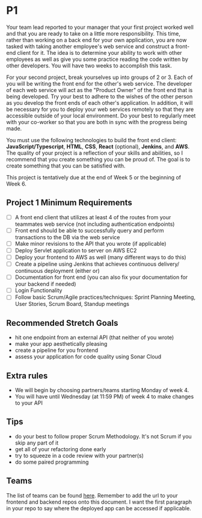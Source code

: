 # P1
Your team lead reported to your manager that your first project worked well and that you are ready to take on a little more responsibility. This time, rather than working on a back end for your own application, you are now tasked with taking another employee's web service and construct a front-end client for it. The idea is to determine your ability to work with other employees as well as give you some practice reading the code written by other developers. You will have two weeks to accomplish this task.

For your second project, break yourselves up into groups of 2 or 3. Each of you will be writing the front end for the other's web service. The developer of each web service will act as the "Product Owner" of the front end that is being developed. Try your best to adhere to the wishes of the other person as you develop the front ends of each other's application. In addition, it will be necessary for you to deploy your web services remotely so that they are accessible outside of your local environment. Do your best to regularly meet with your co-worker so that you are both in sync with the progress being made.

You must use the following technologies to build the front end client: **JavaScript/Typescript**, **HTML**, **CSS**, **React** (optional), **Jenkins**, and **AWS**. The quality of your project is a reflection of your skills and abilities, so I recommend that you create something you can be proud of. The goal is to create something that you can be satisfied with.

This project is tentatively due at the end of Week 5 or the beginning of Week 6.

## Project 1 Minimum Requirements
- [ ] A front end client that utilizes at least 4 of the routes from your teammates web service (not including authentication endpoints)
- [ ] Front end should be able to successfully query and perform transactions to the DB via the web service
- [ ] Make minor revisions to the API that you wrote (if applicable)
- [ ] Deploy Servlet application to server on AWS EC2
- [ ] Deploy your frontend to AWS as well (many different ways to do this)
- [ ] Create a pipeline using Jenkins that achieves continuous delivery/ continuous deployment (either or)
- [ ] Documentation for front end (you can also fix your documentation for your backend if needed)
- [ ] Login Functionality
- [ ] Follow basic Scrum/Agile practices/techniques: Sprint Planning Meeting, User Stories, Scrum Board, Standup meetings

## Recommended Stretch Goals
- hit one endpoint from an external API (that neither of you wrote)
- make your app aesthetically pleasing
- create a pipeline for you frontend
- assess your application for code quality using Sonar Cloud

## Extra rules
- We will begin by choosing partners/teams starting Monday of week 4.
- You will have until Wednesday (at 11:59 PM) of week 4 to make changes to your API

## Tips
- do your best to follow proper Scrum Methodology. It's not Scrum if you skip any part of it
- get all of your refactoring done early
- try to squeeze in a code review with your partner(s)
- do some paired programming

## Teams
The list of teams can be found [here](https://docs.google.com/spreadsheets/d/1um7H1tfHg-Iu-4HSMqQZEE990H6r7_K736KyuPyW-Ss/edit?usp=sharing). Remember to add the url to your frontend and backend repos onto this document. I want the first paragraph in your repo to say where the deployed app can be accessed if applicable.
